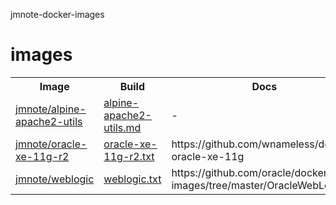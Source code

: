 jmnote-docker-images

# images
<table>
<tr>
  <th>Image</th>
  <th>Build</th>
  <th>Docs</th>
</tr>
<tr>
  <td><a href='https://hub.docker.com/r/jmnote/alpine-apache2-utils'>jmnote/alpine-apache2-utils</a></td>
  <td><a href='https://github.com/jmnote/jmnote-docker-images/blob/master/results/alpine-apache2-utils.md'>alpine-apache2-utils.md</a></td>
  <td>-</td>
</tr>
<tr>
  <td><a href='https://hub.docker.com/r/jmnote/oracle-xe-11g-r2'>jmnote/oracle-xe-11g-r2</a></td>
  <td><a href='https://github.com/jmnote/jmnote-docker-images/blob/master/scripts/oracle-xe-11g-r2.txt'>oracle-xe-11g-r2.txt</a></td>
  <td>https://github.com/wnameless/docker-oracle-xe-11g</td>
</tr>  
<tr>
  <td><a href='https://hub.docker.com/r/jmnote/weblogic'>jmnote/weblogic</a></td>
  <td><a href='https://github.com/jmnote/jmnote-docker-images/blob/master/scripts/weblogic.txt'>weblogic.txt</a></td>
  <td>https://github.com/oracle/docker-images/tree/master/OracleWebLogic</td>
</tr>  
</table>
